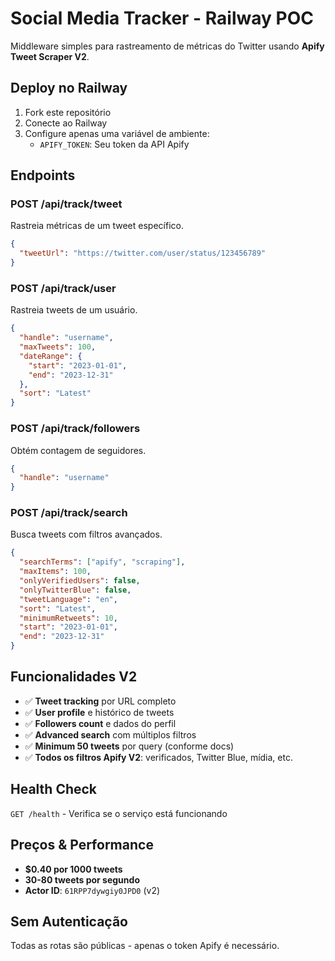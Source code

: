 # Social Media Tracker - Railway POC

Middleware simples para rastreamento de métricas do Twitter usando **Apify Tweet Scraper V2**.

## Deploy no Railway

1. Fork este repositório
2. Conecte ao Railway
3. Configure apenas uma variável de ambiente:
   - `APIFY_TOKEN`: Seu token da API Apify

## Endpoints

### POST /api/track/tweet

Rastreia métricas de um tweet específico.

```json
{
  "tweetUrl": "https://twitter.com/user/status/123456789"
}
```

### POST /api/track/user

Rastreia tweets de um usuário.

```json
{
  "handle": "username",
  "maxTweets": 100,
  "dateRange": {
    "start": "2023-01-01",
    "end": "2023-12-31"
  },
  "sort": "Latest"
}
```

### POST /api/track/followers

Obtém contagem de seguidores.

```json
{
  "handle": "username"
}
```

### POST /api/track/search

Busca tweets com filtros avançados.

```json
{
  "searchTerms": ["apify", "scraping"],
  "maxItems": 100,
  "onlyVerifiedUsers": false,
  "onlyTwitterBlue": false,
  "tweetLanguage": "en",
  "sort": "Latest",
  "minimumRetweets": 10,
  "start": "2023-01-01",
  "end": "2023-12-31"
}
```

## Funcionalidades V2

- ✅ **Tweet tracking** por URL completo
- ✅ **User profile** e histórico de tweets
- ✅ **Followers count** e dados do perfil
- ✅ **Advanced search** com múltiplos filtros
- ✅ **Minimum 50 tweets** por query (conforme docs)
- ✅ **Todos os filtros Apify V2**: verificados, Twitter Blue, mídia, etc.

## Health Check

`GET /health` - Verifica se o serviço está funcionando

## Preços & Performance

- **$0.40 por 1000 tweets**
- **30-80 tweets por segundo**
- **Actor ID**: `61RPP7dywgiy0JPD0` (v2)

## Sem Autenticação

Todas as rotas são públicas - apenas o token Apify é necessário.
